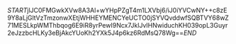 $START$jlJC0FMGwkXVw8A3Al+wYHpPZgT4m1LXVbj6/iJ0iYVCwNY++c8zE9Y8aLjGltVzTmzonwXEtjWHHEYMENCYeUCTO0jSYVQvddwfSQBTVY68wZ71MESLkpWMThbqog6E9iR8yrPewI9Ncx7JklJvIHNwiduchKH039opL3Guyr2eJzzbcHLKy3eBjAkcYUoKh2YXk5J4p6kz6RdMsQ78Wg==$END$